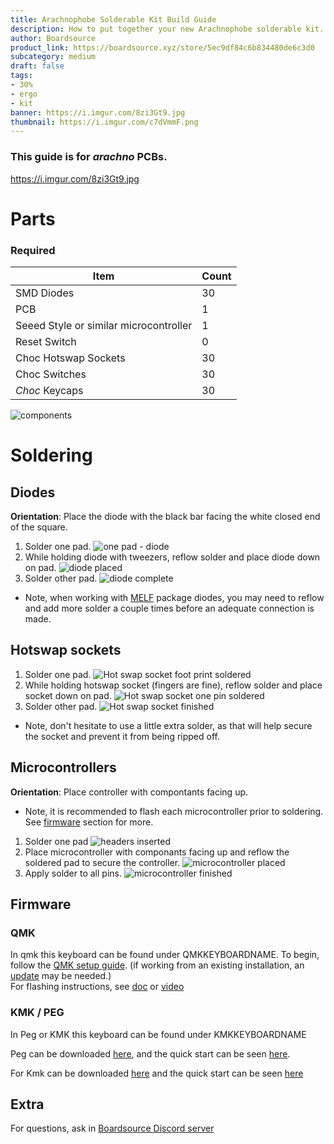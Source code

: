 ```yaml
---
title: Arachnophobe Solderable Kit Build Guide
description: How to put together your new Arachnophobe solderable kit.
author: Boardsource
product_link: https://boardsource.xyz/store/5ec9df84c6b834480de6c3d0
subcategory: medium
draft: false
tags: 
- 30%
- ergo
- kit
banner: https://i.imgur.com/8zi3Gt9.jpg
thumbnail: https://i.imgur.com/c7dVmmF.png
---
```

### This guide is for *arachno* PCBs.
https://i.imgur.com/8zi3Gt9.jpg
# Parts
### Required 
| Item | Count |
|------|-------|
| SMD Diodes | 30 |
| PCB | 1 |
| Seeed Style or similar microcontroller | 1 |
| Reset Switch | 0 | 
| Choc Hotswap Sockets | 30 | 
| Choc Switches | 30 | 
| *Choc* Keycaps | 30 |


![components](https://i.imgur.com/gsI2ED4.jpg)

# Soldering
## Diodes
**Orientation**: Place the diode with the black bar facing the white closed end of the square.
1. Solder one pad.
![one pad - diode](https://i.imgur.com/B0tFJq5.jpg)
2. While holding diode with tweezers, reflow solder and place diode down on pad.
![diode placed](https://i.imgur.com/nebKz9q.jpg)
3. Solder other pad.
![diode complete](https://i.imgur.com/MYz765l.jpg)
- Note, when working with [MELF](https://en.wikipedia.org/wiki/Metal_electrode_leadless_face) package diodes,
you may need to reflow and add more solder a couple times before an adequate connection is made.


## Hotswap sockets
1. Solder one pad.
![Hot swap socket foot print soldered](https://i.imgur.com/xBaLlFa.jpg)
2. While holding hotswap socket (fingers are fine), reflow solder and place socket down on pad.
![Hot swap socket one pin soldered](https://i.imgur.com/ZYlgY65.jpg)
3. Solder other pad.
![Hot swap socket finished](https://i.imgur.com/YLqHcUj.jpg)
- Note, don't hesitate to use a little extra solder, as that will help secure the socket and prevent it from being ripped off.

## Microcontrollers
**Orientation**: Place controller with compontants facing up.
- Note, it is recommended to flash each microcontroller prior to soldering. See [firmware](#firmware) section for more.
1. Solder one pad
![headers inserted](https://i.imgur.com/6DlAxNB.jpg)
2. Place microcontroller with componants facing up and reflow the soldered pad to secure the controller. 
![microcontroller placed](https://i.imgur.com/1tLroev.jpg)
3. Apply solder to all pins.
![microcontroller finished](https://i.imgur.com/IsLYdjX.jpg)



## Firmware

### QMK
In qmk this keyboard can be found under QMKKEYBOARDNAME.
To begin, follow the [QMK setup guide](https://docs.qmk.fm/#/newbs_getting_started). (if working from an existing installation, an [update](https://docs.qmk.fm/#/newbs_git_using_your_master_branch?id=updating-your-master-branch) may be needed.) \
For flashing instructions, see [doc](https://docs.qmk.fm/#/newbs_flashing) or [video](https://www.youtube.com/watch?v=fuBJbdCFF0Q)

### KMK / PEG
In Peg or KMK this keyboard can be found under KMKKEYBOARDNAME

Peg can be downloaded [here](https://peg.software/), and the quick start can be seen [here](https://peg.software/docs/Peg_Client/#quick-start-and-testing).

For Kmk can be downloaded [here](https://github.com/KMKfw/kmk_firmware) and the quick start can be seen [here](http://kmkfw.io/docs/Getting_Started#tldr-quick-start-guide)



## Extra
For questions, ask in [Boardsource Discord server](https://discord.gg/5qpqbgaTYz)